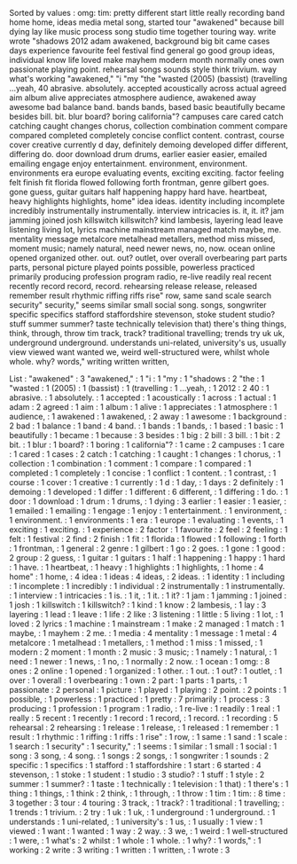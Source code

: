 Sorted by values :
omg: tim: pretty different start little really recording band home home, ideas media metal song, started tour "awakened" because bill dying lay like music process song studio time together touring way. write wrote "shadows 2012 adam awakened, background big bit came cases days experience favourite feel festival find general go good group ideas, individual know life loved make mayhem modern month normally ones own passionate playing point. rehearsal songs sounds style think trivium. way what's working "awakened," "i "my "the "wasted (2005) (bassist) (travelling ...yeah, 40 abrasive. absolutely. accepted acoustically across actual agreed aim album alive appreciates atmosphere audience, awakened away awesome bad balance band. bands bands, based basic beautifully became besides bill. bit. blur board? boring california"? campuses care cared catch catching caught changes chorus, collection combination comment compare compared completed completely concise conflict content. contrast, course cover creative currently d day, definitely demoing developed differ different, differing do. door download drum drums, earlier easier easier, emailed emailing engage enjoy entertainment. environment, environment. environments era europe evaluating events, exciting exciting. factor feeling felt finish fit florida flowed following forth frontman, genre gilbert goes. gone guess, guitar guitars half happening happy hard have. heartbeat, heavy highlights highlights, home" idea ideas. identity including incomplete incredibly instrumentally instrumentally. interview intricacies is. it, it. it? jam jamming joined josh killswitch killswitch? kind lambesis, layering lead leave listening living lot, lyrics machine mainstream managed match maybe, me. mentality message metalcore metalhead metallers, method miss missed, moment music; namely natural, need newer news, no, now. ocean online opened organized other. out. out? outlet, over overall overbearing part parts parts, personal picture played points possible, powerless practiced primarily producing profession program radio, re-live readily real recent recently record record, record. rehearsing release release, released remember result rhythmic riffing riffs rise" row, same sand scale search security" security," seems similar small social song. songs, songwriter specific specifics stafford staffordshire stevenson, stoke student studio? stuff summer summer? taste technically television that) there's thing things, think, through, throw tim track, track? traditional travelling; trends try uk uk, underground underground. understands uni-related, university's us, usually view viewed want wanted we, weird well-structured were, whilst whole whole. why? words," writing written written, 

List :
"awakened" : 3
"awakened," : 1
"i : 1
"my : 1
"shadows : 2
"the : 1
"wasted : 1
(2005) : 1
(bassist) : 1
(travelling : 1
...yeah, : 1
2012 : 2
40 : 1
abrasive. : 1
absolutely. : 1
accepted : 1
acoustically : 1
across : 1
actual : 1
adam : 2
agreed : 1
aim : 1
album : 1
alive : 1
appreciates : 1
atmosphere : 1
audience, : 1
awakened : 1
awakened, : 2
away : 1
awesome : 1
background : 2
bad : 1
balance : 1
band : 4
band. : 1
bands : 1
bands, : 1
based : 1
basic : 1
beautifully : 1
became : 1
because : 3
besides : 1
big : 2
bill : 3
bill. : 1
bit : 2
bit. : 1
blur : 1
board? : 1
boring : 1
california"? : 1
came : 2
campuses : 1
care : 1
cared : 1
cases : 2
catch : 1
catching : 1
caught : 1
changes : 1
chorus, : 1
collection : 1
combination : 1
comment : 1
compare : 1
compared : 1
completed : 1
completely : 1
concise : 1
conflict : 1
content. : 1
contrast, : 1
course : 1
cover : 1
creative : 1
currently : 1
d : 1
day, : 1
days : 2
definitely : 1
demoing : 1
developed : 1
differ : 1
different : 6
different, : 1
differing : 1
do. : 1
door : 1
download : 1
drum : 1
drums, : 1
dying : 3
earlier : 1
easier : 1
easier, : 1
emailed : 1
emailing : 1
engage : 1
enjoy : 1
entertainment. : 1
environment, : 1
environment. : 1
environments : 1
era : 1
europe : 1
evaluating : 1
events, : 1
exciting : 1
exciting. : 1
experience : 2
factor : 1
favourite : 2
feel : 2
feeling : 1
felt : 1
festival : 2
find : 2
finish : 1
fit : 1
florida : 1
flowed : 1
following : 1
forth : 1
frontman, : 1
general : 2
genre : 1
gilbert : 1
go : 2
goes. : 1
gone : 1
good : 2
group : 2
guess, : 1
guitar : 1
guitars : 1
half : 1
happening : 1
happy : 1
hard : 1
have. : 1
heartbeat, : 1
heavy : 1
highlights : 1
highlights, : 1
home : 4
home" : 1
home, : 4
idea : 1
ideas : 4
ideas, : 2
ideas. : 1
identity : 1
including : 1
incomplete : 1
incredibly : 1
individual : 2
instrumentally : 1
instrumentally. : 1
interview : 1
intricacies : 1
is. : 1
it, : 1
it. : 1
it? : 1
jam : 1
jamming : 1
joined : 1
josh : 1
killswitch : 1
killswitch? : 1
kind : 1
know : 2
lambesis, : 1
lay : 3
layering : 1
lead : 1
leave : 1
life : 2
like : 3
listening : 1
little : 5
living : 1
lot, : 1
loved : 2
lyrics : 1
machine : 1
mainstream : 1
make : 2
managed : 1
match : 1
maybe, : 1
mayhem : 2
me. : 1
media : 4
mentality : 1
message : 1
metal : 4
metalcore : 1
metalhead : 1
metallers, : 1
method : 1
miss : 1
missed, : 1
modern : 2
moment : 1
month : 2
music : 3
music; : 1
namely : 1
natural, : 1
need : 1
newer : 1
news, : 1
no, : 1
normally : 2
now. : 1
ocean : 1
omg: : 8
ones : 2
online : 1
opened : 1
organized : 1
other. : 1
out. : 1
out? : 1
outlet, : 1
over : 1
overall : 1
overbearing : 1
own : 2
part : 1
parts : 1
parts, : 1
passionate : 2
personal : 1
picture : 1
played : 1
playing : 2
point. : 2
points : 1
possible, : 1
powerless : 1
practiced : 1
pretty : 7
primarily : 1
process : 3
producing : 1
profession : 1
program : 1
radio, : 1
re-live : 1
readily : 1
real : 1
really : 5
recent : 1
recently : 1
record : 1
record, : 1
record. : 1
recording : 5
rehearsal : 2
rehearsing : 1
release : 1
release, : 1
released : 1
remember : 1
result : 1
rhythmic : 1
riffing : 1
riffs : 1
rise" : 1
row, : 1
same : 1
sand : 1
scale : 1
search : 1
security" : 1
security," : 1
seems : 1
similar : 1
small : 1
social : 1
song : 3
song, : 4
song. : 1
songs : 2
songs, : 1
songwriter : 1
sounds : 2
specific : 1
specifics : 1
stafford : 1
staffordshire : 1
start : 6
started : 4
stevenson, : 1
stoke : 1
student : 1
studio : 3
studio? : 1
stuff : 1
style : 2
summer : 1
summer? : 1
taste : 1
technically : 1
television : 1
that) : 1
there's : 1
thing : 1
things, : 1
think : 2
think, : 1
through, : 1
throw : 1
tim : 1
tim: : 8
time : 3
together : 3
tour : 4
touring : 3
track, : 1
track? : 1
traditional : 1
travelling; : 1
trends : 1
trivium. : 2
try : 1
uk : 1
uk, : 1
underground : 1
underground. : 1
understands : 1
uni-related, : 1
university's : 1
us, : 1
usually : 1
view : 1
viewed : 1
want : 1
wanted : 1
way : 2
way. : 3
we, : 1
weird : 1
well-structured : 1
were, : 1
what's : 2
whilst : 1
whole : 1
whole. : 1
why? : 1
words," : 1
working : 2
write : 3
writing : 1
written : 1
written, : 1
wrote : 3
